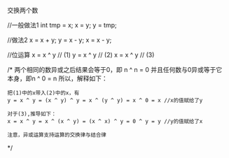 交换两个数

//一般做法1
int tmp = x;
x = y;
y = tmp;

//做法2
x = x + y;
y = x - y;
x = x - y;

//位运算
x = x ^ y // (1)
y = x ^ y // (2)
x = x ^ y // (3)

/*
    两个相同的数异或之后结果会等于0，即 n ^ n = 0
    并且任何数与0异或等于它本身，即n ^ 0 = n
    所以，解释如下：
    
    把(1)中的x带入(2)中的x，有
    y = x ^ y = (x ^ y) ^ y = x ^ (y ^ y) = x ^ 0 = x //x的值赋给了y
    
    对于(3),推导如下：
    x = x ^ y = x ^ (x ^ y) = (x ^ x) ^ y = 0 ^ y = y //y的值赋给了x
    
    注意，异或运算支持运算的交换律与结合律
*/